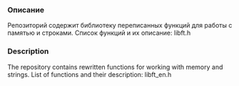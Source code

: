 ### Описание
Репозиторий содержит библиотеку переписанных функций для работы с памятью и строками.
Список функций и их описание: libft.h

### Description
The repository contains rewritten functions for working with memory and strings.
List of functions and their description: libft_en.h

